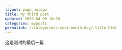 ```yaml
---
layout: page_nologo
title: My third post
updated: 2020-04-09 10:38
categories: myposts
permalink: /:categories/:year:month:day/:title.html
---
```


这是测试的最后一篇
